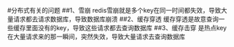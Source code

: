 #分布式有关的问题
##1、雪崩
    redis雪崩就是多个key在同一时间都失效，导致大量请求都去请求数据库，导致数据库崩溃
##2、缓存穿透
    缓存穿透是故意查询一些缓存里面没有的key，导致这些请求都去查询数据库
##3、缓存击穿
    是热点key在大量请求来的那一瞬间，突然失效，导致大量请求去查询数据库